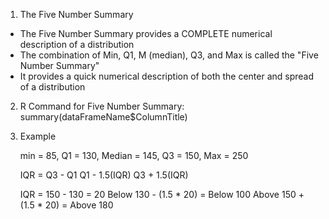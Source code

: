 <!-- Five Number Summary --> 

1. The Five Number Summary 
  - The Five Number Summary provides a COMPLETE numerical description of a distribution 
  - The combination of Min, Q1, M (median), Q3, and Max is called the "Five Number Summary" 
  - It provides a quick numerical description of both the center and spread of a distribution 
  
2. R Command for Five Number Summary: 
    summary(dataFrameName$ColumnTitle)
    
3. Example
 
    min = 85, Q1 = 130, Median = 145, Q3 = 150, Max = 250
    
    IQR = Q3 - Q1 
    Q1 - 1.5(IQR)
    Q3 + 1.5(IQR)
   
    IQR = 150 - 130 = 20 
    Below 130 - (1.5 * 20) = Below 100
    Above 150 + (1.5 * 20) = Above 180
